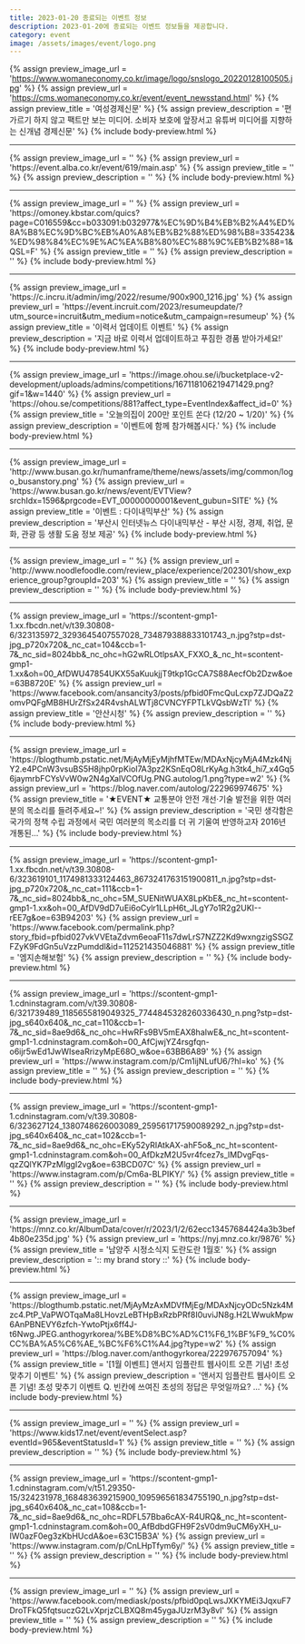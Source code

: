 ```yaml
---
title: 2023-01-20 종료되는 이벤트 정보
description: 2023-01-20에 종료되는 이벤트 정보들을 제공합니다.
category: event
image: /assets/images/event/logo.png
---
```

{% assign preview_image_url = 'https://www.womaneconomy.co.kr/image/logo/snslogo_20220128100505.jpg' %}
{% assign preview_url = 'https://cms.womaneconomy.co.kr/event/event_newsstand.html' %}
{% assign preview_title = '여성경제신문' %}
{% assign preview_description = '편 가르기 하지 않고 팩트만 보는 미디어. 소비자 보호에 앞장서고 유튜버 미디어를 지향하는 신개념 경제신문' %}
{% include body-preview.html %}
<hr>{% assign preview_image_url = '' %}
{% assign preview_url = 'https://event.alba.co.kr/event/619/main.asp' %}
{% assign preview_title = '' %}
{% assign preview_description = '' %}
{% include body-preview.html %}
<hr>{% assign preview_image_url = '' %}
{% assign preview_url = 'https://omoney.kbstar.com/quics?page=C016559&cc=b033091:b032977&%EC%9D%B4%EB%B2%A4%ED%8A%B8%EC%9D%BC%EB%A0%A8%EB%B2%88%ED%98%B8=335423&%ED%98%84%EC%9E%AC%EA%B8%80%EC%88%9C%EB%B2%88=1&QSL=F' %}
{% assign preview_title = '' %}
{% assign preview_description = '' %}
{% include body-preview.html %}
<hr>{% assign preview_image_url = 'https://c.incru.it/admin/img/2022/resume/900x900_1216.jpg' %}
{% assign preview_url = 'https://event.incruit.com/2023/resumeupdate/?utm_source=incruit&utm_medium=notice&utm_campaign=resumeup' %}
{% assign preview_title = '이력서 업데이트 이벤트' %}
{% assign preview_description = '지금 바로 이력서 업데이트하고 푸짐한 경품 받아가세요!' %}
{% include body-preview.html %}
<hr>{% assign preview_image_url = 'https://image.ohou.se/i/bucketplace-v2-development/uploads/admins/competitions/167118106219471429.png?gif=1&amp;w=1440' %}
{% assign preview_url = 'https://ohou.se/competitions/881?affect_type=EventIndex&affect_id=0' %}
{% assign preview_title = '오늘의집이 200만 포인트 쏜다 (12/20 ~ 1/20)' %}
{% assign preview_description = '이벤트에 함께 참가해봅시다.' %}
{% include body-preview.html %}
<hr>{% assign preview_image_url = 'http://www.busan.go.kr/humanframe/theme/news/assets/img/common/logo_busanstory.png' %}
{% assign preview_url = 'https://www.busan.go.kr/news/event/EVTView?srchIdx=1596&prgcode=EVT_00000000001&event_gubun=SITE' %}
{% assign preview_title = '이벤트 : 다이내믹부산' %}
{% assign preview_description = '부산시 인터넷뉴스 다이내믹부산 - 부산 시정, 경제, 취업, 문화, 관광 등 생활 도움 정보 제공' %}
{% include body-preview.html %}
<hr>{% assign preview_image_url = '' %}
{% assign preview_url = 'http://www.noodlefoodle.com/review_place/experience/202301/show_experience_group?groupId=203' %}
{% assign preview_title = '' %}
{% assign preview_description = '' %}
{% include body-preview.html %}
<hr>{% assign preview_image_url = 'https://scontent-gmp1-1.xx.fbcdn.net/v/t39.30808-6/323135972_3293645407557028_734879388833101743_n.jpg?stp=dst-jpg_p720x720&amp;_nc_cat=104&amp;ccb=1-7&amp;_nc_sid=8024bb&amp;_nc_ohc=hG2wRLOtlpsAX_FXXO_&amp;_nc_ht=scontent-gmp1-1.xx&amp;oh=00_AfDWU47854UKX55aKuukjjT9tkp1GcCA7S88AecfOb2Dzw&amp;oe=63B8720E' %}
{% assign preview_url = 'https://www.facebook.com/ansancity3/posts/pfbid0FmcQuLcxp7ZJDQaZ2omvPQFgMB8HUrZfSx24R4vshALWTj8CVNCYFPTLkVQsbWzTl' %}
{% assign preview_title = '&#xc548;&#xc0b0;&#xc2dc;&#xccad;' %}
{% assign preview_description = '' %}
{% include body-preview.html %}
<hr>{% assign preview_image_url = 'https://blogthumb.pstatic.net/MjAyMjEyMjhfMTEw/MDAxNjcyMjA4Mzk4NjY2.e4PCnW3vsuBS5H8jhp0rpKioI7A3pz2KSnEqO8LrKyAg.h3tk4_hi7_x4Gq56jaymrbFCYsVvW0w2N4gXalVCOfUg.PNG.autolog/1.png?type=w2' %}
{% assign preview_url = 'https://blog.naver.com/autolog/222969974675' %}
{% assign preview_title = '★EVENT★ 교통분야 안전 개선&middot;기술 발전을 위한 여러분의 목소리를 들려주세요~!' %}
{% assign preview_description = '국민 생각함은 국가의 정책 수립 과정에서 국민 여러분의 목소리를 더 귀 기울여 반영하고자 2016년 개통된...' %}
{% include body-preview.html %}
<hr>{% assign preview_image_url = 'https://scontent-gmp1-1.xx.fbcdn.net/v/t39.30808-6/323619101_1174981333124463_8673241763151900811_n.jpg?stp=dst-jpg_p720x720&amp;_nc_cat=111&amp;ccb=1-7&amp;_nc_sid=8024bb&amp;_nc_ohc=5M_SUENitWUAX8LpKbE&amp;_nc_ht=scontent-gmp1-1.xx&amp;oh=00_AfDV9dD7uEi6oCylr1LLpH6t_JLgY7o1R2g2UKI--rEE7g&amp;oe=63B94203' %}
{% assign preview_url = 'https://www.facebook.com/permalink.php?story_fbid=pfbid027vkVVEtaZdvm6eoaF11s7dwLrS7NZZ2Kd9wxngzigSSGZFZyK9FdGn5uVzzPumddl&id=112521435046881' %}
{% assign preview_title = '&#xc5e0;&#xc9c0;&#xc190;&#xd574;&#xbcf4;&#xd5d8;' %}
{% assign preview_description = '' %}
{% include body-preview.html %}
<hr>{% assign preview_image_url = 'https://scontent-gmp1-1.cdninstagram.com/v/t39.30808-6/321739489_1185655819049325_7744845328260336430_n.png?stp=dst-jpg_s640x640&amp;_nc_cat=110&amp;ccb=1-7&amp;_nc_sid=8ae9d6&amp;_nc_ohc=HwRFs9BV5mEAX8haIwE&amp;_nc_ht=scontent-gmp1-1.cdninstagram.com&amp;oh=00_AfCjwjYZ4rsgfqn-o6ijr5wEd1JwWIseaRrizyMpE68O_w&amp;oe=63BB6A89' %}
{% assign preview_url = 'https://www.instagram.com/p/Cm1ijNLufU6/?hl=ko' %}
{% assign preview_title = '' %}
{% assign preview_description = '' %}
{% include body-preview.html %}
<hr>{% assign preview_image_url = 'https://scontent-gmp1-1.cdninstagram.com/v/t39.30808-6/323627124_1380748626003089_259561717590089292_n.jpg?stp=dst-jpg_s640x640&amp;_nc_cat=102&amp;ccb=1-7&amp;_nc_sid=8ae9d6&amp;_nc_ohc=EKy52yRIAtkAX-ahF5o&amp;_nc_ht=scontent-gmp1-1.cdninstagram.com&amp;oh=00_AfDkzM2U5vr4fcez7s_lMDvgFqs-qzZQlYK7PzMIggI2vg&amp;oe=63BCD07C' %}
{% assign preview_url = 'https://www.instagram.com/p/Cm6a-BLPIKY/' %}
{% assign preview_title = '' %}
{% assign preview_description = '' %}
{% include body-preview.html %}
<hr>{% assign preview_image_url = 'https://mnz.co.kr/AlbumData/cover/r/2023/1/2/62ecc13457684424a3b3bef4b80e235d.jpg' %}
{% assign preview_url = 'https://nyj.mnz.co.kr/9876' %}
{% assign preview_title = '남양주 시정소식지 도란도란 1월호' %}
{% assign preview_description = ':: my brand story ::' %}
{% include body-preview.html %}
<hr>{% assign preview_image_url = 'https://blogthumb.pstatic.net/MjAyMzAxMDVfMjEg/MDAxNjcyODc5Nzk4Mzc4.PtP_VaPWOTqaMa8LHovzLeBTHpBxRzbPRf8I0uviJN8g.H2LWwukMpw6AnPBNEVY6zfch-YwtoPtjx6ff4J-t6Nwg.JPEG.anthogyrkorea/%BE%D8%BC%AD%C1%F6_1%BF%F9_%C0%CC%BA%A5%C6%AE_%BC%F6%C1%A4.jpg?type=w2' %}
{% assign preview_url = 'https://blog.naver.com/anthogyrkorea/222976757094' %}
{% assign preview_title = '[1월 이벤트] 앤서지 임플란트 웹사이트 오픈 기념! 초성 맞추기 이벤트' %}
{% assign preview_description = '앤서지 임플란트 웹사이트 오픈 기념! 초성 맞추기 이벤트 Q. 빈칸에 쓰여진 초성의 정답은 무엇일까요? ...' %}
{% include body-preview.html %}
<hr>{% assign preview_image_url = '' %}
{% assign preview_url = 'https://www.kids17.net/event/eventSelect.asp?eventId=965&eventStatusId=1' %}
{% assign preview_title = '' %}
{% assign preview_description = '' %}
{% include body-preview.html %}
<hr>{% assign preview_image_url = 'https://scontent-gmp1-1.cdninstagram.com/v/t51.29350-15/324231978_168483639215900_109596561834755190_n.jpg?stp=dst-jpg_s640x640&amp;_nc_cat=108&amp;ccb=1-7&amp;_nc_sid=8ae9d6&amp;_nc_ohc=RDFL57Bba6cAX-R4URQ&amp;_nc_ht=scontent-gmp1-1.cdninstagram.com&amp;oh=00_AfBdbdGFH9F2sV0dm9uCM6yXH_u-IW0azF0eg3zKbHUcdA&amp;oe=63C15B3A' %}
{% assign preview_url = 'https://www.instagram.com/p/CnLHpTfym6y/' %}
{% assign preview_title = '' %}
{% assign preview_description = '' %}
{% include body-preview.html %}
<hr>{% assign preview_image_url = '' %}
{% assign preview_url = 'https://www.facebook.com/mediask/posts/pfbid0pqLwsJXKYMEi3JqxuF7DroTFkQ5fqtsuczG2LvXprjzCLBXQ8m45ygaJUzrM3y8vl' %}
{% assign preview_title = '' %}
{% assign preview_description = '' %}
{% include body-preview.html %}